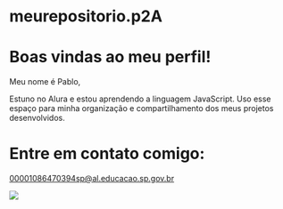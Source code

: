 # meurepositorio.p2A

# Boas vindas ao meu perfil!

Meu nome é Pablo,

Estuno no Alura e estou aprendendo a linguagem JavaScript.
Uso esse espaço para minha organização e compartilhamento dos meus projetos desenvolvidos.

# Entre em contato comigo:

00001086470394sp@al.educacao.sp.gov.br

![](https://i.giphy.com/media/v1.Y2lkPTc5MGI3NjExdDNtbnRwdGtpa3FwZ2Q0anBxeGx1YWt2djdjY2t2OHI0d3YycXl1MCZlcD12MV9pbnRlcm5hbF9naWZfYnlfaWQmY3Q9Zw/HTVeYVXjLiunFlUOeu/giphy.gif)
